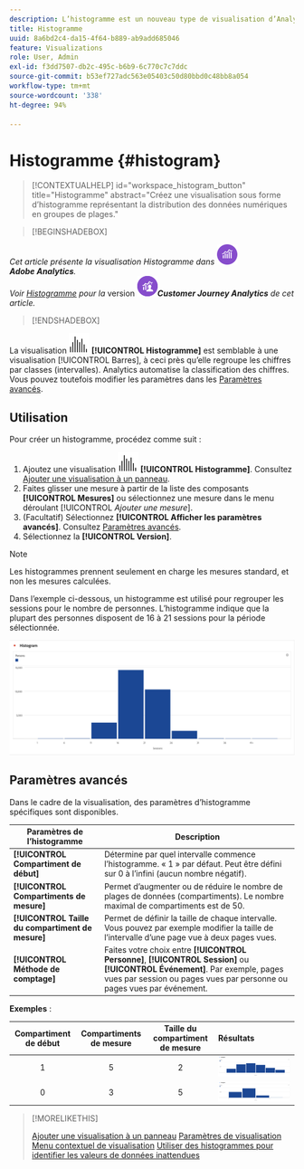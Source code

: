 ```yaml
---
description: L’histogramme est un nouveau type de visualisation d’Analysis Workspace.
title: Histogramme
uuid: 8a6bd2c4-da15-4f64-b889-ab9add685046
feature: Visualizations
role: User, Admin
exl-id: f3dd7507-db2c-495c-b6b9-6c770c7c7ddc
source-git-commit: b53ef727adc563e05403c50d80bbd0c48bb8a054
workflow-type: tm+mt
source-wordcount: '338'
ht-degree: 94%

---
```


# Histogramme {#histogram}

<!-- markdownlint-disable MD034 -->

>[!CONTEXTUALHELP]
>id="workspace_histogram_button"
>title="Histogramme"
>abstract="Créez une visualisation sous forme d’histogramme représentant la distribution des données numériques en groupes de plages."

<!-- markdownlint-enable MD034 -->


>[!BEGINSHADEBOX]

_Cet article présente la visualisation Histogramme dans_ ![AdobeAnalytics](/help/assets/icons/AdobeAnalytics.svg) _&#x200B;**Adobe Analytics**._<br/>_Voir [Histogramme](https://experienceleague.adobe.com/fr/docs/analytics-platform/using/cja-workspace/visualizations/histogram) pour la_ version ![CustomerJourneyAnalytics](/help/assets/icons/CustomerJourneyAnalytics.svg) _&#x200B;**Customer Journey Analytics** de cet article._

>[!ENDSHADEBOX]


La visualisation ![Histogramme](/help/assets/icons/Histogram.svg) **[!UICONTROL Histogramme]** est semblable à une visualisation [!UICONTROL Barres], à ceci près qu’elle regroupe les chiffres par classes (intervalles). Analytics automatise la classification des chiffres. Vous pouvez toutefois modifier les paramètres dans les [Paramètres avancés](#advanced-settings).

## Utilisation

Pour créer un histogramme, procédez comme suit :

1. Ajoutez une visualisation ![Histogramme](/help/assets/icons/Histogram.svg) **[!UICONTROL Histogramme]**. Consultez [Ajouter une visualisation à un panneau](freeform-analysis-visualizations.md#add-visualizations-to-a-panel).
1. Faites glisser une mesure à partir de la liste des composants **[!UICONTROL Mesures]** ou sélectionnez une mesure dans le menu déroulant [!UICONTROL *Ajouter une mesure*].
1. (Facultatif) Sélectionnez **[!UICONTROL Afficher les paramètres avancés]**. Consultez [Paramètres avancés](#advanced-settings).
1. Sélectionnez la **[!UICONTROL Version]**.

>[!NOTE]
>
>Les histogrammes prennent seulement en charge les mesures standard, et non les mesures calculées.

Dans l’exemple ci-dessous, un histogramme est utilisé pour regrouper les sessions pour le nombre de personnes. L’histogramme indique que la plupart des personnes disposent de 16 à 21 sessions pour la période sélectionnée.

![](assets/histogram.png)

## Paramètres avancés

Dans le cadre de la visualisation, des paramètres d’histogramme spécifiques sont disponibles.

| Paramètres de l’histogramme | Description |
|---|---|
| **[!UICONTROL Compartiment de début]** | Détermine par quel intervalle commence l’histogramme. « 1 » par défaut. Peut être défini sur 0 à l’infini (aucun nombre négatif). |
| **[!UICONTROL Compartiments de mesure]** | Permet d’augmenter ou de réduire le nombre de plages de données (compartiments). Le nombre maximal de compartiments est de 50. |
| **[!UICONTROL Taille du compartiment de mesure]** | Permet de définir la taille de chaque intervalle. Vous pouvez par exemple modifier la taille de l’intervalle d’une page vue à deux pages vues. |
| **[!UICONTROL Méthode de comptage]** | Faites votre choix entre **[!UICONTROL Personne]**, **[!UICONTROL Session]** ou **[!UICONTROL Événement]**. Par exemple, pages vues par session ou pages vues par personne ou pages vues par événement. |

<!--Russ or Meike - Check Hit Type link above. -->

**Exemples** :

| Compartiment de début | Compartiments de mesure | Taille du compartiment de mesure | Résultats |
|:----:|:--:|:--:|:--|
| 1 | 5 | 2 | ![Histogramme, compartiment de début 1, compartiments de mesure 5, taille de compartiment de mesure 2](assets/histogram-1-5-2.png) |
| 0 | 3 | 5 | ![Histogramme, compartiment de début 0, compartiments de mesure 3, taille de compartiment de mesure 5](assets/histogram-0-3-5.png) |

>[!MORELIKETHIS]
>
>[Ajouter une visualisation à un panneau](/help/analyze/analysis-workspace/visualizations/freeform-analysis-visualizations.md#add-visualizations-to-a-panel)
>[Paramètres de visualisation](/help/analyze/analysis-workspace/visualizations/freeform-analysis-visualizations.md#settings)
>[Menu contextuel de visualisation](/help/analyze/analysis-workspace/visualizations/freeform-analysis-visualizations.md#context-menu)
>[Utiliser des histogrammes pour identifier les valeurs de données inattendues](https://experienceleaguecommunities.adobe.com/t5/adobe-analytics-blogs/using-histograms-to-identify-unexpected-data-values/ba-p/596168?profile.language=fr)

